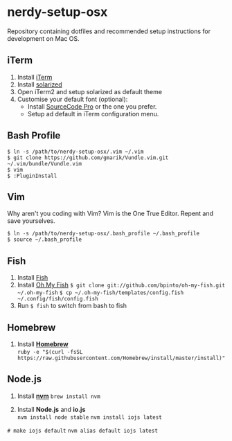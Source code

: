 # nerdy-setup-osx
Repository containing dotfiles and recommended setup instructions for development on Mac OS.


## iTerm
1. Install [iTerm](https://www.iterm2.com/)
2. Install [solarized](http://ethanschoonover.com/solarized)
3. Open iTerm2 and setup solarized as default theme
4. Customise your default font (optional):
    - Install [SourceCode Pro](https://github.com/adobe-fonts/source-code-pro) or the one you prefer.
    - Setup ad default in iTerm configuration menu.

## Bash Profile

```
$ ln -s /path/to/nerdy-setup-osx/.vim ~/.vim
$ git clone https://github.com/gmarik/Vundle.vim.git ~/.vim/bundle/Vundle.vim
$ vim
$ :PluginInstall
```

## Vim

Why aren't you coding with Vim? Vim is the One True Editor. Repent and save yourselves.

```
$ ln -s /path/to/nerdy-setup-osx/.bash_profile ~/.bash_profile
$ source ~/.bash_profile
```

## Fish

1. Install [Fish](http://fishshell.com/)
2. Install [Oh My Fish](https://github.com/bpinto/oh-my-fish)
```$ git clone git://github.com/bpinto/oh-my-fish.git ~/.oh-my-fish```
```$ cp ~/.oh-my-fish/templates/config.fish ~/.config/fish/config.fish```
3. Run `$ fish` to switch from bash to fish


## Homebrew

1. Install **[Homebrew](http://brew.sh)**  
```ruby -e "$(curl -fsSL https://raw.githubusercontent.com/Homebrew/install/master/install)"```


## Node.js

1. Install **[nvm](https://github.com/creationix/nvm)**
```brew install nvm```

2. Install **Node.js** and **io.js**  
```nvm install node stable```
```nvm install iojs latest```

```# make iojs default```
```nvm alias default iojs latest```
